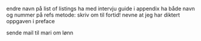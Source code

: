 
endre navn på list of listings
ha med intervju guide i appendix
ha både navn og nummer på refs
metode: skriv om til fortid!
nevne at jeg har diktert oppgaven i preface

sende mail til mari om lønn
